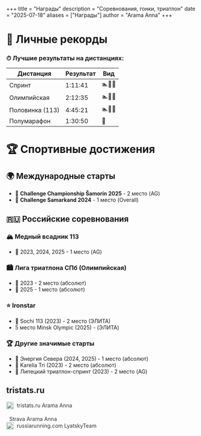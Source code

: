 +++
title = "Награды"
description = "Соревнования, гонки, триатлон"
date = "2025-07-18"
aliases = ["Награды"]
author = "Arama Anna"
+++



# 🏅 Личные рекорды

### ⏱ Лучшие результаты на дистанциях:
| Дистанция       | Результат  | Вид    |
|----------------|-----------|--------|
| Спринт         | 1:11:41   | 🏊🚴🏃 |
| Олимпийская    | 2:12:35   | 🏊🚴🏃 |
| Половинка (113)| 4:45:21   | 🏊🚴🏃 |
| Полумарафон    | 1:30:50   | 🏃     |

# 🏆 Спортивные достижения

## 🌍 Международные старты
- 🥈 **Challenge Championship Šamorín 2025** - 2 место (AG)
- 🥇 **Challenge Samarkand 2024** - 1 место (Overall)

## 🇷🇺 Российские соревнования
### 🏔 Медный всадник 113
- 🥇 2023, 2024, 2025 - 1 место (AG)

### 🏙 Лига триатлона СПб (Олимпийская)
- 🥈 2023 - 2 место (абсолют)
- 🥇 2025 - 1 место (абсолют)

### ⭐ Ironstar
- 🥈 Sochi 113 (2023) - 2 место (ЭЛИТА)
- 5 место Minsk Olympic (2025) - (ЭЛИТА)

### 🏆 Другие значимые старты
- 🥇 Энергия Севера (2024, 2025) - 1 место (абсолют)
- 🥈 Karelia Tri (2023) - 2 место (абсолют)
- 🥈 Липецкий триатлон-спринт (2023) - 2 место (AG)



## tristats.ru

<a href="https://tristats.ru/rus/profile/arama-anna" target="_blank" style="text-decoration: none; color: #333; display: flex; align-items: center;">
  <span style="display: inline-block; width: 20px; height: 20px; margin-right: 8px;">
    <img src="https://tristats.ru/images/favicon-32x32.png" alt="tristats.ru Icon" style="width: 100%; height: 100%; object-fit: contain; pointer-events: none;">
  </span>
  tristats.ru  Arama Anna
</a>

<br>

<a href="https://www.strava.com/athletes/99577195" target="_blank" style="text-decoration: none; color: #333; transition: color 0.3s;">
  <i class="fa-brands fa-strava" style="font-size: 20px; color: #0088cc; margin-right: 8px;"></i>
  Strava Arama Anna
</a>

<a href="https://clubs.russiarunning.com/club/Lyatskiy_team" target="_blank" style="text-decoration: none; color: #333; display: flex; align-items: center;">
  <span style="display: inline-block; width: 20px; height: 20px; margin-right: 8px;">
    <img src="https://rrweb.russiarunning.com/files/2fe75cab-a24c-458a-8390-134b099a78bc" alt="tristats.ru Icon" style="width: 100%; height: 100%; object-fit: contain; pointer-events: none;">
  </span>
  russiarunning.com LyatskyTeam
</a>